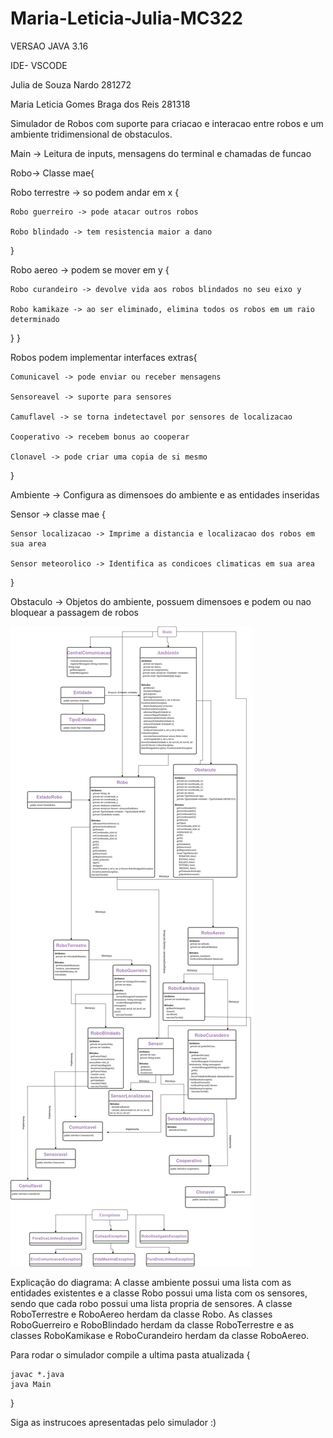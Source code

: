 # Maria-Leticia-Julia-MC322

VERSAO JAVA 3.16

IDE- VSCODE

Julia de Souza Nardo 281272

Maria Leticia Gomes Braga dos Reis 281318


Simulador de Robos com suporte para criacao e interacao entre robos e um ambiente tridimensional de obstaculos.


Main -> Leitura de inputs, mensagens do terminal e chamadas de funcao


Robo-> Classe mae{

  Robo terrestre -> so podem andar em x {
  
    Robo guerreiro -> pode atacar outros robos
    
    Robo blindado -> tem resistencia maior a dano
  }
  
  Robo aereo -> podem se mover em y {
  
    Robo curandeiro -> devolve vida aos robos blindados no seu eixo y
    
    Robo kamikaze -> ao ser eliminado, elimina todos os robos em um raio determinado
    
  }
}

  Robos podem implementar interfaces extras{
  
    Comunicavel -> pode enviar ou receber mensagens
    
    Sensoreavel -> suporte para sensores
    
    Camuflavel -> se torna indetectavel por sensores de localizacao

    Cooperativo -> recebem bonus ao cooperar

    Clonavel -> pode criar uma copia de si mesmo
    
  }
  

Ambiente -> Configura as dimensoes do ambiente e as entidades inseridas

Sensor -> classe mae {

    Sensor localizacao -> Imprime a distancia e localizacao dos robos em sua area
  
    Sensor meteorolico -> Identifica as condicoes climaticas em sua area
  
}

Obstaculo -> Objetos do ambiente, possuem dimensoes e podem ou nao bloquear a passagem de robos

![Diagrama](Lab04/Mc322.drawio(1).png)

Explicação do diagrama: A classe ambiente possui uma lista com as entidades existentes e a classe Robo possui uma lista com os sensores, sendo que cada robo possui uma lista propria de sensores. A classe RoboTerrestre  e RoboAereo herdam da classe Robo. As classes RoboGuerreiro e RoboBlindado herdam da classe RoboTerrestre e as classes RoboKamikase e RoboCurandeiro herdam da classe RoboAereo. 

Para rodar o simulador compile a ultima pasta atualizada {

    javac *.java
    java Main

}

Siga as instrucoes apresentadas pelo simulador :)
